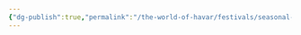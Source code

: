 ```yaml
---
{"dg-publish":true,"permalink":"/the-world-of-havar/festivals/seasonal-festivals/festival-of-spring/","tags":["Festivals","Seasons","Spring","Calander"]}
---
```

